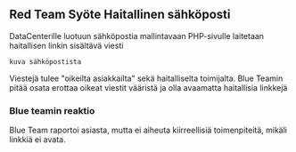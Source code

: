 ## Red Team Syöte Haitallinen sähköposti

DataCenterille luotuun sähköpostia mallintavaan PHP-sivulle laitetaan haitallisen linkin sisältävä viesti
```
kuva sähköpostista
```
Viestejä tulee "oikeilta asiakkailta" sekä haitalliselta toimijalta. Blue Teamin pitää osata erottaa oikeat viestit
vääristä ja olla avaamatta haitallisia linkkejä

### Blue teamin reaktio

Blue Team raportoi asiasta, mutta ei aiheuta kiirreellisiä toimenpiteitä, mikäli linkkiä ei avata.
